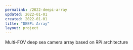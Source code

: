 ```yaml
---
permalink: /2022-deepi-array
updated: 2022-01-01
created: 2022-01-01
title: "DEEPi Array"
layout: project
---
```


Multi-FOV deep sea camera array based on RPi architecture

